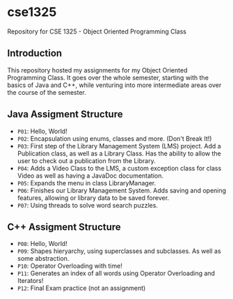 # cse1325
Repository for CSE 1325 - Object Oriented Programming Class

## Introduction
This repository hosted my assignments for my Object Oriented Programming Class. It goes over the whole semester, starting with the basics of Java and C++, while venturing into more intermediate areas over the course of the semester.

## Java Assigment Structure
- `P01`: Hello, World!
- `P02`: Encapsulation using enums, classes and more. (Don't Break It!)
- `P03`: First step of the Library Management System (LMS) project. Add a Publication class, as well as a Library Class. Has the ability to allow the user to check out a publication from the Library.
- `P04`: Adds a Video Class to the LMS, a custom exception class for class Video as well as having a JavaDoc documentation.
- `P05`: Expands the menu in class LibraryManager.
- `P06`: Finishes our Library Management System. Adds saving and opening features, allowing or library data to be saved forever.
- `P07`: Using threads to solve word search puzzles.

## C++ Assigment Structure
- `P08`: Hello, World!
- `P09`: Shapes hieryarchy, using superclasses and subclasses. As well as some abstraction.
- `P10`: Operator Overloading with time!
- `P11`: Generates an index of all words using Operator Overloading and Iterators!
- `P12`: Final Exam practice (not an assignment)


